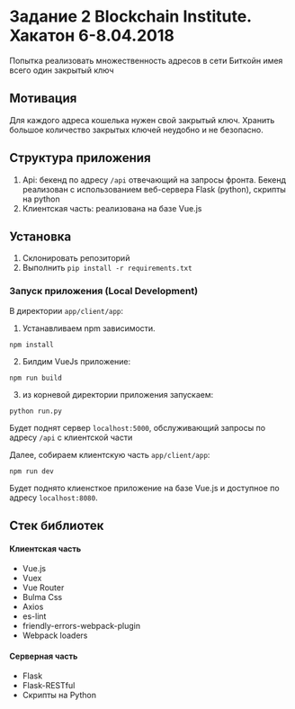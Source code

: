 # Задание 2 Blockchain Institute. Хакатон 6-8.04.2018

Попытка реализовать множественность адресов в сети Биткойн имея всего один закрытый ключ

## Мотивация

Для каждого адреса кошелька нужен свой закрытый ключ. Хранить большое количество закрытых ключей неудобно
и не безопасно.

## Структура приложения


1. Api: бекенд по адресу `/api` отвечающий на запросы фронта. Бекенд реализован с использованием
веб-сервера Flask (python), скрипты на python
2. Клиентская часть: реализована на базе Vue.js


## Установка

1. Склонировать репозиторий
2. Выполнить `pip install -r requirements.txt`


### Запуск приложения (Local Development)

В директории `app/client/app`:

1. Устанавливаем npm зависимости.

`npm install`

2. Билдим VueJs приложение:

`npm run build`

3. из корневой директории приложения запускаем:

`python run.py`

Будет поднят сервер  `localhost:5000`, обслуживающий запросы по адресу `/api` с клиентской части

Далее, собираем клиентскую часть `app/client/app`:

`npm run dev`

Будет поднято клиенсткое приложение на базе Vue.js и доступное по адресу `localhost:8080`.


## Стек библиотек

#### Клиентская часть
* Vue.js
* Vuex
* Vue Router
* Bulma Css
* Axios
* es-lint
* friendly-errors-webpack-plugin
* Webpack loaders

#### Серверная часть
* Flask
* Flask-RESTful
* Скрипты на Python
